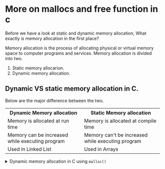 # More on mallocs and free function in c 
Before we have a look at static and dynamic memory allocation, What exactly is memory allocation in the first place? 

Memory allocation is the process of allocating physical or virtual memory space to computer programs and services. Memory allocation is divided into two.

1. Static memory allocarion.
2. Dynamic memory allocation. 

## Dynamic VS static memory allocation in C.
Below are the major difference between the two.

<table>
<tr>
<th>Dynamic Memory allocation</th>
<th>Static Memory allocation</th>
</tr>
<tr>
<td>Memory is allocated at run time</td>
<td>Memory is allocated at compile time</td>
</tr>
<tr>
<td>Memory can be increased while executing program</td>
<td>Memory can't be increased while executing program</td>
</tr>
<tr>
<td>Used in Linked List</td>
<td>Used in Arrays </td>
</tr>

</table>

<details>
<summary>Dynamic memory allocation in C using <code>malloc()</code></summary>

So What exactly is <code>malloc()</code> and why is it important?
The <code>malloc()</code> function is used to allocate a certain amount of memory durign execution of a program. 
It will request a block of memory ( as specified in the malloc call) from the heap and once the request is granted, the Operating system will reserve the requested block of memory and malloc will return a pointer to the reserved space.

When the amount of memory is no longer needed anymore, you need to return it to the operating system by calling <code>free()</code>
</details>